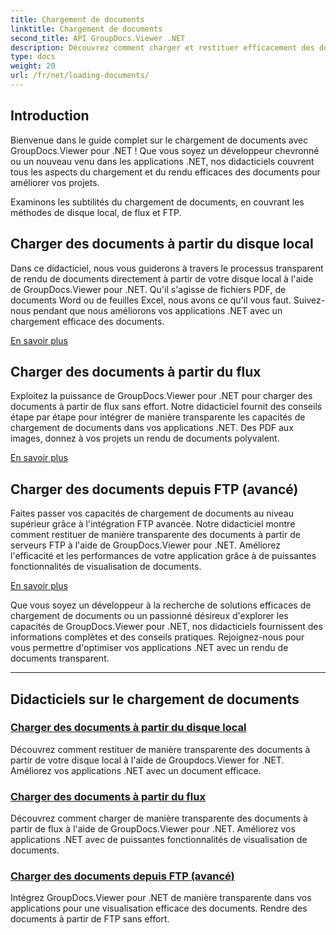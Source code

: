 ```yaml
---
title: Chargement de documents
linktitle: Chargement de documents
second_title: API GroupDocs.Viewer .NET
description: Découvrez comment charger et restituer efficacement des documents à l'aide de GroupDocs.Viewer .NET. Explorez les didacticiels de chargement de disque local, de flux et de FTP pour des applications .NET améliorées.
type: docs
weight: 20
url: /fr/net/loading-documents/
---
```

## Introduction

Bienvenue dans le guide complet sur le chargement de documents avec GroupDocs.Viewer pour .NET ! Que vous soyez un développeur chevronné ou un nouveau venu dans les applications .NET, nos didacticiels couvrent tous les aspects du chargement et du rendu efficaces des documents pour améliorer vos projets.

Examinons les subtilités du chargement de documents, en couvrant les méthodes de disque local, de flux et FTP.

## Charger des documents à partir du disque local

Dans ce didacticiel, nous vous guiderons à travers le processus transparent de rendu de documents directement à partir de votre disque local à l'aide de GroupDocs.Viewer pour .NET. Qu'il s'agisse de fichiers PDF, de documents Word ou de feuilles Excel, nous avons ce qu'il vous faut. Suivez-nous pendant que nous améliorons vos applications .NET avec un chargement efficace des documents.

[En savoir plus](./loading-document-local-disk/)

## Charger des documents à partir du flux

Exploitez la puissance de GroupDocs.Viewer pour .NET pour charger des documents à partir de flux sans effort. Notre didacticiel fournit des conseils étape par étape pour intégrer de manière transparente les capacités de chargement de documents dans vos applications .NET. Des PDF aux images, donnez à vos projets un rendu de documents polyvalent.

[En savoir plus](./loading-document-stream/)

## Charger des documents depuis FTP (avancé)

Faites passer vos capacités de chargement de documents au niveau supérieur grâce à l'intégration FTP avancée. Notre didacticiel montre comment restituer de manière transparente des documents à partir de serveurs FTP à l'aide de GroupDocs.Viewer pour .NET. Améliorez l'efficacité et les performances de votre application grâce à de puissantes fonctionnalités de visualisation de documents.

[En savoir plus](./loading-document-ftp/)

Que vous soyez un développeur à la recherche de solutions efficaces de chargement de documents ou un passionné désireux d'explorer les capacités de GroupDocs.Viewer pour .NET, nos didacticiels fournissent des informations complètes et des conseils pratiques. Rejoignez-nous pour vous permettre d'optimiser vos applications .NET avec un rendu de documents transparent.

---
## Didacticiels sur le chargement de documents
### [Charger des documents à partir du disque local](./loading-document-local-disk/)
Découvrez comment restituer de manière transparente des documents à partir de votre disque local à l'aide de Groupdocs.Viewer for .NET. Améliorez vos applications .NET avec un document efficace.
### [Charger des documents à partir du flux](./loading-document-stream/)
Découvrez comment charger de manière transparente des documents à partir de flux à l'aide de GroupDocs.Viewer pour .NET. Améliorez vos applications .NET avec de puissantes fonctionnalités de visualisation de documents.
### [Charger des documents depuis FTP (avancé)](./loading-document-ftp/)
Intégrez GroupDocs.Viewer pour .NET de manière transparente dans vos applications pour une visualisation efficace des documents. Rendre des documents à partir de FTP sans effort.